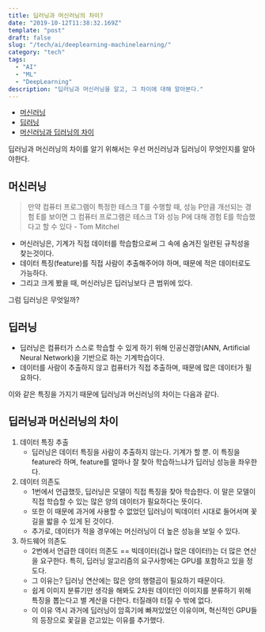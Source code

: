 ```yaml
---
title: 딥러닝과 머신러닝의 차이?
date: "2019-10-12T11:38:32.169Z"
template: "post"
draft: false
slug: "/tech/ai/deeplearning-machinelearning/"
category: "tech"
tags:
  - "AI"
  - "ML"
  - "DeepLearning"
description: "딥러닝과 머신러닝을 알고, 그 차이에 대해 알아본다."
---
```








- [머신러닝](#머신러닝)
- [딥러닝](#딥러닝)
- [머신러닝과 딥러닝의 차이](#딥러닝과-머신러닝의-차이)




딥러닝과 머신러닝의 차이를 알기 위해서는 우선 머신러닝과 딥러닝이 무엇인지를 알아야한다.





## 머신러닝

> 만약 컴퓨터 프로그램이 특정한 테스크 T를 수행할 때, 성능 P만큼 개선되는 경험 E를 보이면 그 컴퓨터 프로그램은 테스크 T와 성능 P에 대해 경험 E를 학습했다고 할 수 있다 - Tom Mitchel

+ 머신러닝은, 기계가 직접 데이터를 학습함으로써 그 속에 숨겨진 일련된 규칙성을 찾는것이다.
+ 데이터 특징(feature)를 직접 사람이 추출해주어야 하며, 때문에 적은 데이터로도 가능하다.
+ 그리고 크게 봤을 때, 머신러닝은 딥러닝보다 큰 범위에 있다.





그럼 딥러닝은 무엇일까?

## 딥러닝

+ 딥러닝은 컴퓨터가 스스로 학습할 수 있게 하기 위해 인공신경망(ANN, Artificial Neural Network)을 기반으로 하는 기계학습이다.
+ 데이터를 사람이 추출하지 않고 컴퓨터가 직접 추출하며, 때문에 많은 데이터가 필요하다.





이와 같은 특징을 가지기 때문에 딥러닝과 머신러닝의 차이는 다음과 같다.

## 딥러닝과 머신러닝의 차이

1. 데이터 특징 추출
   + 딥러닝은 데이터 특징을 사람이 추출하지 않는다. 기계가 할 뿐. 이 특징을 feature라 하며, feature를 얼마나 잘 찾아 학습하느냐가 딥러닝 성능을 좌우한다.
2. 데이터 의존도
   + 1번에서 언급했듯, 딥러닝은 모델이 직접 특징을 찾아 학습한다. 이 말은 모델이 직접 학습할 수 있는 많은 양의 데이터가 필요하다는 뜻이다.
   + 또한 이 때문에 과거에 사용할 수 없었던 딥러닝이 빅데이터 시대로 들어서며 꽃길을 밟을 수 있게 된 것이다.
   + 추가로, 데이터가 적을 경우에는 머신러닝이 더 높은 성능을 보일 수 있다.
3. 하드웨어 의존도
   + 2번에서 언급한 데이터 의존도 == 빅데이터(겁나 많은 데이터!)는 더 많은 연산을 요구한다. 특히, 딥러닝 알고리즘의 요구사항에는 GPU를 포함하고 있을 정도다.
   + 그 이유는? 딥러닝 연산에는 많은 양의 행렬곱이 필요하기 때문이다. 
   + 쉽게 이미지 분류기만 생각을 해봐도 2차원 데이터인 이미지를 분류하기 위해 특징을 뽑는다고 별 계산을 다한다. 터질래야 터질 수 밖에 없다.
   + 이 이유 역시 과거에 딥러닝이 암흑기에 빠져있었던 이유이며, 혁신적인 GPU들의 등장으로 꽃길을 걷고있는 이유를 추가했다.





